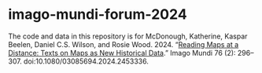 # imago-mundi-forum-2024

The code and data in this repository is for McDonough, Katherine, Kaspar Beelen, Daniel C.S. Wilson, and Rosie Wood. 2024. “[Reading Maps at a Distance: Texts on Maps as New Historical Data]([url](https://www.tandfonline.com/doi/full/10.1080/03085694.2024.2453336)).” Imago Mundi 76 (2): 296–307. doi:10.1080/03085694.2024.2453336.


